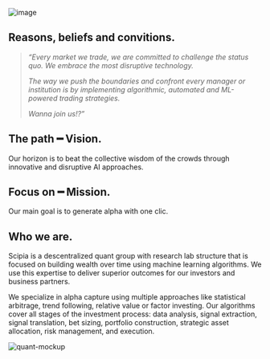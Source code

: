 ![image](https://user-images.githubusercontent.com/120015113/206425566-2c9f0ff7-5c2e-44d9-beda-9426dcb1e335.png)

<h2> Reasons, beliefs and convitions. </h2>

> _“Every market we trade, we are committed to challenge the status quo. We embrace the most disruptive technology._
> 
> _The way we push the boundaries and confront every manager or institution is by implementing algorithmic, automated and ML-powered trading strategies._
> 
> _Wanna join us!?”_


<h2> The path ━ Vision. </h2>

Our horizon is to beat the collective wisdom of the crowds through innovative and disruptive AI approaches.

<h2> Focus on ━ Mission. </h2>

Our main goal is to generate alpha with one clic.

<h2> Who we are. </h2>

Scipia is a descentralized quant group with research lab structure that is focused on building wealth over time using machine learning algorithms. We use this expertise to deliver superior outcomes for our investors and business partners.

We specialize in alpha capture using multiple approaches like statistical arbitrage, trend following, relative value or factor investing. Our algorithms cover all stages of the investment process: data analysis, signal extraction, signal translation, bet sizing, portfolio construction, strategic asset allocation, risk management, and execution.


![quant-mockup](https://user-images.githubusercontent.com/120015113/206424671-b2ca318a-ff58-4c5f-9813-2e7769035cea.png)

